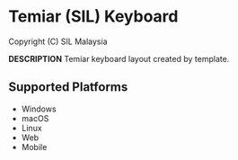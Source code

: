 Temiar (SIL) Keyboard
=====================

Copyright (C) SIL Malaysia

__DESCRIPTION__
Temiar keyboard layout created by template.


Supported Platforms
-------------------
 * Windows
 * macOS
 * Linux
 * Web
 * Mobile
